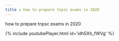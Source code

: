 ```yaml
---
title : how to prepare tnpsc exams in 2020
---
```


how to prepare tnpsc exams in 2020



{% include youtubePlayer.html id='idh5Xh_fWVg' %}
